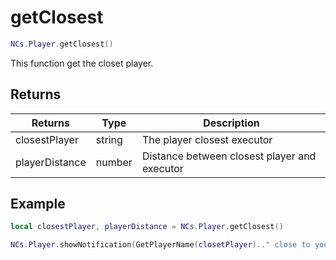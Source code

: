 # getClosest

```lua
NCs.Player.getClosest()
```

This function get the closet player.

## Returns
| Returns      | Type | Description                                                                                       |
|---------------|-----------|---------------------------------------------------------------------------------------------------|
| closestPlayer           | string    | The player closest executor                                                                            |
| playerDistance          | number    | Distance between closest player and executor                                                         |

## Example
```lua
local closestPlayer, playerDistance = NCs.Player.getClosest()

NCs.Player.showNotification(GetPlayerName(closetPlayer).." close to you at "..playerDistance.."m")
```